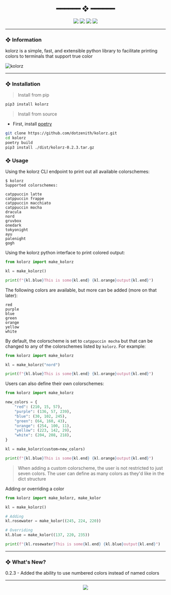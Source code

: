 <h2 align="center"> ━━━━━━  ❖  ━━━━━━ </h2>

<!-- BADGES -->
<div align="center">
   <p></p>
   
   <img src="https://img.shields.io/github/stars/dotzenith/kolorz?color=F8BD96&labelColor=302D41&style=for-the-badge">   

   <img src="https://img.shields.io/github/forks/dotzenith/kolorz?color=DDB6F2&labelColor=302D41&style=for-the-badge">   

   <img src="https://img.shields.io/github/repo-size/dotzenith/kolorz?color=ABE9B3&labelColor=302D41&style=for-the-badge">
   
   <img src="https://img.shields.io/github/commit-activity/y/dotzenith/kolorz?color=96CDFB&labelColor=302D41&style=for-the-badge&label=COMMITS"/>
   <br>
</div>

<p/>

---

### ❖ Information 

  kolorz is a simple, fast, and extensible python library to facilitate printing colors to terminals that support true color  

  <img src="https://github.com/dotzenith/dotzenith/blob/main/assets/kolorz/kolorz.png" alt="kolorz">

---

### ❖ Installation

> Install from pip
```sh
pip3 install kolorz
```

> Install from source
- First, install [poetry](https://python-poetry.org/)
```sh
git clone https://github.com/dotzenith/kolorz.git
cd kolorz
poetry build
pip3 install ./dist/kolorz-0.2.3.tar.gz
```

### ❖ Usage 

Using the kolorz CLI endpoint to print out all available colorschemes:  

```
$ kolorz
Supported colorschemes: 

catppuccin latte
catppuccin frappe
catppuccin macchiato
catppuccin mocha
dracula
nord
gruvbox
onedark
tokyonight
ayu
palenight
gogh
```

Using the kolorz python interface to print colored output:

```python
from kolorz import make_kolorz

kl = make_kolorz()

print(f"{kl.blue}This is some{kl.end} {kl.orange}output{kl.end}")
```

The following colors are available, but more can be added (more on that later):
```
red
purple
blue
green
orange
yellow
white
```

By default, the colorscheme is set to `catppuccin mocha` but that can be changed to any of the colorschemes listed by `kolorz`. For example:

```python
from kolorz import make_kolorz

kl = make_kolorz("nord")

print(f"{kl.blue}This is some{kl.end} {kl.orange}output{kl.end}")
```

Users can also define their own colorschemes:

```python
from kolorz import make_kolorz

new_colors = {
    "red": (210, 15, 57),
    "purple": (136, 57, 239),
    "blue": (30, 102, 245),
    "green": (64, 160, 43),
    "orange": (254, 100, 11),
    "yellow": (223, 142, 29),
    "white": (204, 208, 218),
}

kl = make_kolorz(custom=new_colors)

print(f"{kl.blue}This is some{kl.end} {kl.orange}output{kl.end}")
```

> When adding a custom colorscheme, the user is not restricted to just seven colors. The user can define as many colors as they'd like in the dict structure

Adding or overriding a color

```python
from kolorz import make_kolorz, make_kolor

kl = make_kolorz()

# Adding
kl.rosewater = make_kolor((245, 224, 220))

# Overriding
kl.blue = make_kolor((137, 220, 235))

print(f"{kl.rosewater}This is some{kl.end} {kl.blue}output{kl.end}")
```

---

### ❖ What's New? 
0.2.3 - Added the ability to use numbered colors instead of named colors

---

<div align="center">

   <img src="https://img.shields.io/static/v1.svg?label=License&message=MIT&color=F5E0DC&labelColor=302D41&style=for-the-badge">

</div>
